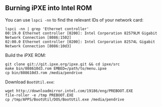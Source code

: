 ## Burning iPXE into Intel ROM

You can use `lspci -nn` to find the relevant IDs of your network card:
```
lspci -nn | grep 'Ethernet controller'
00:19.0 Ethernet controller [0200]: Intel Corporation 82579LM Gigabit Network Connection [8086:1502]
02:00.0 Ethernet controller [0200]: Intel Corporation 82574L Gigabit Network Connection [8086:10d3]
```

Build the iPXE ROM:
```
git clone git://git.ipxe.org/ipxe.git && cd ipxe/src
make bin/808610d3.rom EMBED=/path/to/menu.ipxe
cp bin/808610d3.rom /media/pendrive
```

Download `BootUtil.exe`:
```
wget http://downloadmirror.intel.com/19186/eng/PREBOOT.EXE
file-roller -e /tmp PREBOOT.EXE
cp /tmp/APPS/BootUtil/DOS/BootUtil.exe /media/pendrive
```
